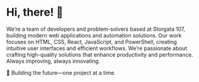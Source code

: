 # Hi, there! :wave: 
We’re a team of developers and problem-solvers based at Storgata 107, building modern web applications and automation solutions. Our work focuses on HTML, CSS, React, JavaScript, and PowerShell, creating intuitive user interfaces and efficient workflows.
We’re passionate about crafting high-quality solutions that enhance productivity and performance. Always improving, always innovating.

🚀 Building the future—one project at a time.
